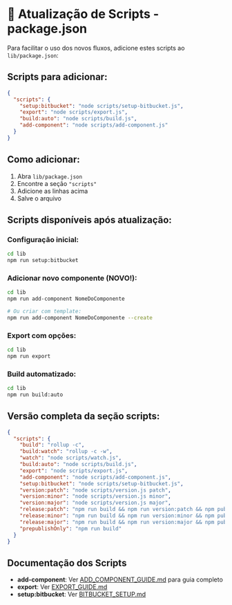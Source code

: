 # 🔧 Atualização de Scripts - package.json

Para facilitar o uso dos novos fluxos, adicione estes scripts ao `lib/package.json`:

## Scripts para adicionar:

```json
{
  "scripts": {
    "setup:bitbucket": "node scripts/setup-bitbucket.js",
    "export": "node scripts/export.js",
    "build:auto": "node scripts/build.js",
    "add-component": "node scripts/add-component.js"
  }
}
```

## Como adicionar:

1. Abra `lib/package.json`
2. Encontre a seção `"scripts"`
3. Adicione as linhas acima
4. Salve o arquivo

## Scripts disponíveis após atualização:

### Configuração inicial:
```bash
cd lib
npm run setup:bitbucket
```

### Adicionar novo componente (NOVO!):
```bash
cd lib
npm run add-component NomeDoComponente

# Ou criar com template:
npm run add-component NomeDoComponente --create
```

### Export com opções:
```bash
cd lib  
npm run export
```

### Build automatizado:
```bash
cd lib
npm run build:auto
```

## Versão completa da seção scripts:

```json
{
  "scripts": {
    "build": "rollup -c",
    "build:watch": "rollup -c -w",
    "watch": "node scripts/watch.js",
    "build:auto": "node scripts/build.js",
    "export": "node scripts/export.js",
    "add-component": "node scripts/add-component.js",
    "setup:bitbucket": "node scripts/setup-bitbucket.js",
    "version:patch": "node scripts/version.js patch",
    "version:minor": "node scripts/version.js minor", 
    "version:major": "node scripts/version.js major",
    "release:patch": "npm run build && npm run version:patch && npm publish",
    "release:minor": "npm run build && npm run version:minor && npm publish",
    "release:major": "npm run build && npm run version:major && npm publish",
    "prepublishOnly": "npm run build"
  }
}
```

## Documentação dos Scripts

- **add-component**: Ver [ADD_COMPONENT_GUIDE.md](./ADD_COMPONENT_GUIDE.md) para guia completo
- **export**: Ver [EXPORT_GUIDE.md](./EXPORT_GUIDE.md)
- **setup:bitbucket**: Ver [BITBUCKET_SETUP.md](./BITBUCKET_SETUP.md)
